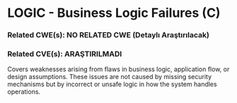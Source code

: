 # LOGIC - Business Logic Failures (C)

### Related CWE(s): NO RELATED CWE (Detaylı Araştırılacak)
### Related CVE(s): ARAŞTIRILMADI

Covers weaknesses arising from flaws in business logic, application flow, or design assumptions. These issues are not caused by missing security mechanisms but by incorrect or unsafe logic in how the system handles operations.